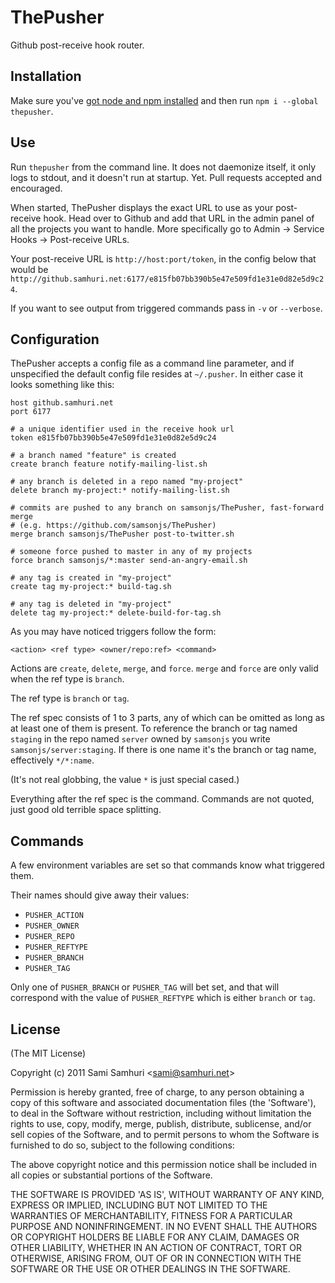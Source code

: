 
# ThePusher

Github post-receive hook router.

## Installation

Make sure you've [got node and npm installed](https://gist.github.com/579814) and then
run `npm i --global thepusher`.

## Use

Run `thepusher` from the command line. It does not daemonize itself, it only logs to
stdout, and it doesn't run at startup. Yet. Pull requests accepted and encouraged.

When started, ThePusher displays the exact URL to use as your post-receive hook.
Head over to Github and add that URL in the admin panel of all the projects you want to handle.
More specifically go to Admin -> Service Hooks -> Post-receive URLs.

Your post-receive URL is `http://host:port/token`, in the config below that would be `http://github.samhuri.net:6177/e815fb07bb390b5e47e509fd1e31e0d82e5d9c24`.

If you want to see output from triggered commands pass in `-v` or `--verbose`.

## Configuration

ThePusher accepts a config file as a command line parameter, and if unspecified the default
config file resides at `~/.pusher`. In either case it looks something like this:

    host github.samhuri.net
    port 6177

    # a unique identifier used in the receive hook url
    token e815fb07bb390b5e47e509fd1e31e0d82e5d9c24

    # a branch named "feature" is created
    create branch feature notify-mailing-list.sh

    # any branch is deleted in a repo named "my-project"
    delete branch my-project:* notify-mailing-list.sh

    # commits are pushed to any branch on samsonjs/ThePusher, fast-forward merge
    # (e.g. https://github.com/samsonjs/ThePusher)
    merge branch samsonjs/ThePusher post-to-twitter.sh

    # someone force pushed to master in any of my projects
    force branch samsonjs/*:master send-an-angry-email.sh

    # any tag is created in "my-project"
    create tag my-project:* build-tag.sh

    # any tag is deleted in "my-project"
    delete tag my-project:* delete-build-for-tag.sh

As you may have noticed triggers follow the form:

    <action> <ref type> <owner/repo:ref> <command>
  
Actions are `create`, `delete`, `merge`, and `force`. `merge` and `force` are only
valid when the ref type is `branch`.

The ref type is `branch` or `tag`.

The ref spec consists of 1 to 3 parts, any of which can be omitted as long as at least
one of them is present. To reference the branch or tag named `staging` in the repo
named `server` owned by `samsonjs` you write `samsonjs/server:staging`. If there is one
name it's the branch or tag name, effectively `*/*:name`.

(It's not real globbing, the value `*` is just special cased.)

Everything after the ref spec is the command. Commands are not quoted, just good old
terrible space splitting.

## Commands

A few environment variables are set so that commands know what triggered them.

Their names should give away their values:

 * `PUSHER_ACTION`
 * `PUSHER_OWNER`
 * `PUSHER_REPO`
 * `PUSHER_REFTYPE`
 * `PUSHER_BRANCH`
 * `PUSHER_TAG`

Only one of `PUSHER_BRANCH` or `PUSHER_TAG` will bet set, and that will correspond
with the value of `PUSHER_REFTYPE` which is either `branch` or `tag`.

## License 

(The MIT License)

Copyright (c) 2011 Sami Samhuri &lt;sami@samhuri.net&gt;

Permission is hereby granted, free of charge, to any person obtaining
a copy of this software and associated documentation files (the
'Software'), to deal in the Software without restriction, including
without limitation the rights to use, copy, modify, merge, publish,
distribute, sublicense, and/or sell copies of the Software, and to
permit persons to whom the Software is furnished to do so, subject to
the following conditions:

The above copyright notice and this permission notice shall be
included in all copies or substantial portions of the Software.

THE SOFTWARE IS PROVIDED 'AS IS', WITHOUT WARRANTY OF ANY KIND,
EXPRESS OR IMPLIED, INCLUDING BUT NOT LIMITED TO THE WARRANTIES OF
MERCHANTABILITY, FITNESS FOR A PARTICULAR PURPOSE AND NONINFRINGEMENT.
IN NO EVENT SHALL THE AUTHORS OR COPYRIGHT HOLDERS BE LIABLE FOR ANY
CLAIM, DAMAGES OR OTHER LIABILITY, WHETHER IN AN ACTION OF CONTRACT,
TORT OR OTHERWISE, ARISING FROM, OUT OF OR IN CONNECTION WITH THE
SOFTWARE OR THE USE OR OTHER DEALINGS IN THE SOFTWARE.